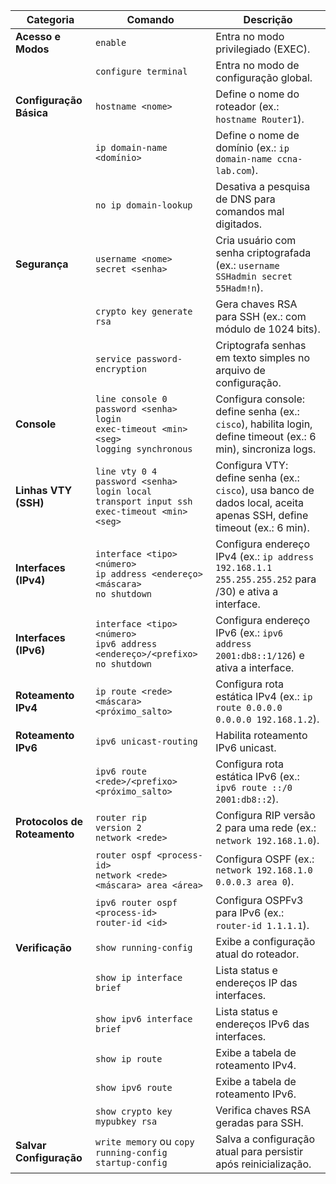 
| **Categoria**                | **Comando**                                                                                                          | **Descrição**                                                                                                         |
| ---------------------------- | -------------------------------------------------------------------------------------------------------------------- | --------------------------------------------------------------------------------------------------------------------- |
| **Acesso e Modos**           | `enable`                                                                                                             | Entra no modo privilegiado (EXEC).                                                                                    |
|                              | `configure terminal`                                                                                                 | Entra no modo de configuração global.                                                                                 |
| **Configuração Básica**      | `hostname <nome>`                                                                                                    | Define o nome do roteador (ex.: `hostname Router1`).                                                                  |
|                              | `ip domain-name <domínio>`                                                                                           | Define o nome de domínio (ex.: `ip domain-name ccna-lab.com`).                                                        |
|                              | `no ip domain-lookup`                                                                                                | Desativa a pesquisa de DNS para comandos mal digitados.                                                               |
| **Segurança**                | `username <nome> secret <senha>`                                                                                     | Cria usuário com senha criptografada (ex.: `username SSHadmin secret 55Hadm!n`).                                      |
|                              | `crypto key generate rsa`                                                                                            | Gera chaves RSA para SSH (ex.: com módulo de 1024 bits).                                                              |
|                              | `service password-encryption`                                                                                        | Criptografa senhas em texto simples no arquivo de configuração.                                                       |
| **Console**                  | `line console 0`  <br>`password <senha>`  <br>`login`  <br>`exec-timeout <min> <seg>`  <br>`logging synchronous`     | Configura console: define senha (ex.: `cisco`), habilita login, define timeout (ex.: 6 min), sincroniza logs.         |
| **Linhas VTY (SSH)**         | `line vty 0 4`  <br>`password <senha>`  <br>`login local`  <br>`transport input ssh`  <br>`exec-timeout <min> <seg>` | Configura VTY: define senha (ex.: `cisco`), usa banco de dados local, aceita apenas SSH, define timeout (ex.: 6 min). |
| **Interfaces (IPv4)**        | `interface <tipo> <número>`  <br>`ip address <endereço> <máscara>`  <br>`no shutdown`                                | Configura endereço IPv4 (ex.: `ip address 192.168.1.1 255.255.255.252` para /30) e ativa a interface.                 |
| **Interfaces (IPv6)**        | `interface <tipo> <número>`  <br>`ipv6 address <endereço>/<prefixo>`  <br>`no shutdown`                              | Configura endereço IPv6 (ex.: `ipv6 address 2001:db8::1/126`) e ativa a interface.                                    |
| **Roteamento IPv4**          | `ip route <rede> <máscara> <próximo_salto>`                                                                          | Configura rota estática IPv4 (ex.: `ip route 0.0.0.0 0.0.0.0 192.168.1.2`).                                           |
| **Roteamento IPv6**          | `ipv6 unicast-routing`                                                                                               | Habilita roteamento IPv6 unicast.                                                                                     |
|                              | `ipv6 route <rede>/<prefixo> <próximo_salto>`                                                                        | Configura rota estática IPv6 (ex.: `ipv6 route ::/0 2001:db8::2`).                                                    |
| **Protocolos de Roteamento** | `router rip`  <br>`version 2`  <br>`network <rede>`                                                                  | Configura RIP versão 2 para uma rede (ex.: `network 192.168.1.0`).                                                    |
|                              | `router ospf <process-id>`  <br>`network <rede> <máscara> area <área>`                                               | Configura OSPF (ex.: `network 192.168.1.0 0.0.0.3 area 0`).                                                           |
|                              | `ipv6 router ospf <process-id>`  <br>`router-id <id>`                                                                | Configura OSPFv3 para IPv6 (ex.: `router-id 1.1.1.1`).                                                                |
| **Verificação**              | `show running-config`                                                                                                | Exibe a configuração atual do roteador.                                                                               |
|                              | `show ip interface brief`                                                                                            | Lista status e endereços IP das interfaces.                                                                           |
|                              | `show ipv6 interface brief`                                                                                          | Lista status e endereços IPv6 das interfaces.                                                                         |
|                              | `show ip route`                                                                                                      | Exibe a tabela de roteamento IPv4.                                                                                    |
|                              | `show ipv6 route`                                                                                                    | Exibe a tabela de roteamento IPv6.                                                                                    |
|                              | `show crypto key mypubkey rsa`                                                                                       | Verifica chaves RSA geradas para SSH.                                                                                 |
| **Salvar Configuração**      | `write memory` ou `copy running-config startup-config`                                                               | Salva a configuração atual para persistir após reinicialização.                                                       |